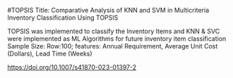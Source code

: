 #TOPSIS
Title: Comparative Analysis of KNN and SVM in Multicriteria Inventory Classification Using TOPSIS

TOPSIS was implemented to classify the Inventory Items and KNN & SVC were implemented as ML Algorithms for future inventory item classification
Sample Size: Row:100; features: Annual Requirement, Average Unit Cost (Dollars), Lead Time (Weeks)

https://doi.org/10.1007/s41870-023-01397-2
